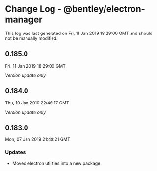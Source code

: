 # Change Log - @bentley/electron-manager

This log was last generated on Fri, 11 Jan 2019 18:29:00 GMT and should not be manually modified.

## 0.185.0
Fri, 11 Jan 2019 18:29:00 GMT

*Version update only*

## 0.184.0
Thu, 10 Jan 2019 22:46:17 GMT

*Version update only*

## 0.183.0
Mon, 07 Jan 2019 21:49:21 GMT

### Updates

- Moved electron utilities into a new package.

